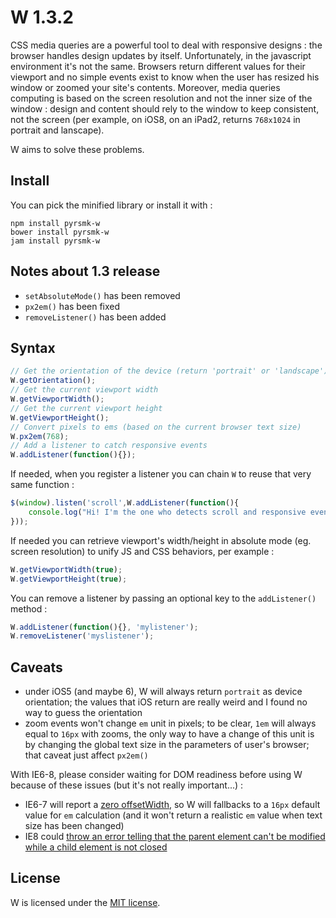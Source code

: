 W 1.3.2
=======

CSS media queries are a powerful tool to deal with responsive designs : the browser handles design updates by itself. Unfortunately, in the javascript environment it's not the same. Browsers return different values for their viewport and no simple events exist to know when the user has resized his window or zoomed your site's contents. Moreover, media queries computing is based on the screen resolution and not the inner size of the window : design and content should rely to the window to keep consistent, not the screen (per example, on iOS8, on an iPad2, returns `768x1024` in portrait and lanscape).

W aims to solve these problems.

Install
-------

You can pick the minified library or install it with :

```
npm install pyrsmk-w
bower install pyrsmk-w
jam install pyrsmk-w
```

Notes about 1.3 release
-----------------------

- `setAbsoluteMode()` has been removed
- `px2em()` has been fixed
- `removeListener()` has been added

Syntax
------

```js
// Get the orientation of the device (return 'portrait' or 'landscape')
W.getOrientation();
// Get the current viewport width
W.getViewportWidth();
// Get the current viewport height
W.getViewportHeight();
// Convert pixels to ems (based on the current browser text size)
W.px2em(768);
// Add a listener to catch responsive events
W.addListener(function(){});
```

If needed, when you register a listener you can chain `W` to reuse that very same function :

```js
$(window).listen('scroll',W.addListener(function(){
    console.log("Hi! I'm the one who detects scroll and responsive events!");
}));
```

If needed you can retrieve viewport's width/height in absolute mode (eg. screen resolution) to unify JS and CSS behaviors, per example :

```js
W.getViewportWidth(true);
W.getViewportHeight(true);
```

You can remove a listener by passing an optional key to the `addListener()` method :

```js
W.addListener(function(){}, 'mylistener');
W.removeListener('myslistener');
```

Caveats
-------

- under iOS5 (and maybe 6), W will always return `portrait` as device orientation; the values that iOS return are really weird and I found no way to guess the orientation
- zoom events won't change `em` unit in pixels; to be clear, `1em` will always equal to `16px` with zooms, the only way to have a change of this unit is by changing the global text size in the parameters of user's browser; that caveat just affect `px2em()`

With IE6-8, please consider waiting for DOM readiness before using W because of these issues (but it's not really important...) :

- IE6-7 will report a [zero offsetWidth](https://github.com/pyrsmk/W/issues/1), so W will fallbacks to a `16px` default value for `em` calculation (and it won't return a realistic `em` value when text size has been changed)
- IE8 could [throw an error telling that the parent element can't be modified while a child element is not closed](https://github.com/pyrsmk/W/issues/3)

License
-------

W is licensed under the [MIT license](http://dreamysource.mit-license.org).
